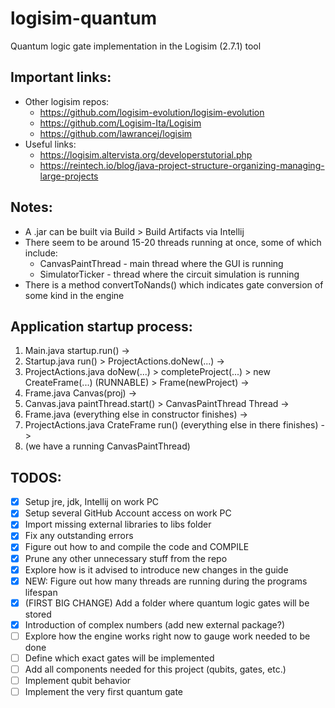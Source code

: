 # logisim-quantum
Quantum logic gate implementation in the Logisim (2.7.1) tool

## Important links:
- Other logisim repos:
    - https://github.com/logisim-evolution/logisim-evolution
    - https://github.com/Logisim-Ita/Logisim
    - https://github.com/lawrancej/logisim
- Useful links:
    - https://logisim.altervista.org/developerstutorial.php
    - https://reintech.io/blog/java-project-structure-organizing-managing-large-projects

## Notes:
- A .jar can be built via Build > Build Artifacts via Intellij
- There seem to be around 15-20 threads running at once, some of which include:
  - CanvasPaintThread - main thread where the GUI is running
  - SimulatorTicker - thread where the circuit simulation is running
- There is a method convertToNands() which indicates gate conversion of some kind in the engine

## Application startup process:
1. Main.java startup.run() ->
2. Startup.java run() > ProjectActions.doNew(...) ->
3. ProjectActions.java doNew(...) > completeProject(...) > new CreateFrame(...) (RUNNABLE) > Frame(newProject) ->
4. Frame.java Canvas(proj) ->
5. Canvas.java paintThread.start() > CanvasPaintThread Thread ->
6. Frame.java (everything else in constructor finishes) ->
7. ProjectActions.java CrateFrame run() (everything else in there finishes) ->
8. (we have a running CanvasPaintThread)

## TODOS:
- [x] Setup jre, jdk, Intellij on work PC
- [x] Setup several GitHub Account access on work PC
- [x] Import missing external libraries to libs folder
- [x] Fix any outstanding errors
- [x] Figure out how to and compile the code and COMPILE
- [x] Prune any other unnecessary stuff from the repo
- [x] Explore how is it advised to introduce new changes in the guide
- [x] NEW: Figure out how many threads are running during the programs lifespan
- [x] (FIRST BIG CHANGE) Add a folder where quantum logic gates will be stored
- [x] Introduction of complex numbers (add new external package?)
- [ ] Explore how the engine works right now to gauge work needed to be done
- [ ] Define which exact gates will be implemented
- [ ] Add all components needed for this project (qubits, gates, etc.)
- [ ] Implement qubit behavior
- [ ] Implement the very first quantum gate